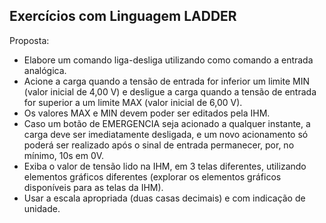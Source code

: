 ## Exercícios com Linguagem LADDER

Proposta:
- Elabore um comando liga-desliga utilizando como comando a entrada analógica.
- Acione a carga quando a tensão de entrada for inferior um limite MIN (valor inicial de 4,00 V) e desligue a carga quando a tensão de entrada for superior a um limite MAX (valor inicial de 6,00 V).
- Os valores MAX e MIN devem poder ser editados pela IHM.
- Caso um botão de EMERGENCIA seja acionado a qualquer instante, a carga deve ser imediatamente desligada, e um novo acionamento só poderá ser realizado após o sinal de entrada permanecer, por, no mínimo, 10s em 0V.
- Exiba o valor de tensão lido na IHM, em 3 telas diferentes, utilizando elementos gráficos diferentes (explorar os elementos gráficos disponíveis para as telas da IHM).
- Usar a escala apropriada (duas casas decimais) e com indicação de unidade.
